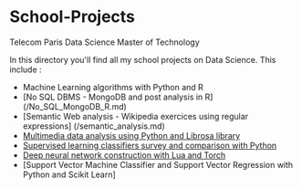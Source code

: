 # School-Projects
Telecom Paris Data Science Master of Technology

In this directory you'll find all my school projects on Data Science. This include :
- Machine Learning algorithms with Python and R
- [No SQL DBMS - MongoDB and post analysis in R] (/No_SQL_MongoDB_R.md) 
- [Semantic Web analysis - Wikipedia exercices using regular expressions] (/semantic_analysis.md) 
- [Multimedia data analysis using Python and Librosa library](TP_Donnees_multimedia.ipynb)
- [Supervised learning classifiers survey and comparison with Python](/tp_evaluationclassif_MMF.ipynb)
- [Deep neural network construction with Lua and Torch](/train_mnist.lua)
- [Support Vector Machine Classifier and Support Vector Regression with Python and Scikit Learn]
